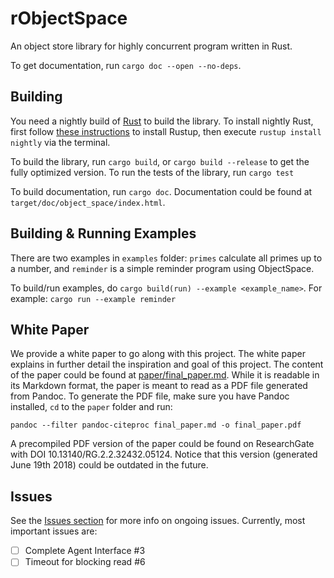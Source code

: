 # rObjectSpace

An object store library for highly concurrent program written in Rust.

To get documentation, run `cargo doc --open --no-deps`.

## Building

You need a nightly build of [Rust](https://www.rust-lang.org/) to build the library. To install nightly Rust, first follow [these instructions](https://www.rust-lang.org/en-US/install.html) to install Rustup, then execute `rustup install nightly` via the terminal.

To build the library, run `cargo build`, or `cargo build --release` to get the fully optimized version. To run the tests of the library, run `cargo test`

To build documentation, run `cargo doc`. Documentation could be found at `target/doc/object_space/index.html`.

## Building & Running Examples

There are two examples in `examples` folder: `primes` calculate all primes up to a number, and `reminder` is a simple reminder program using ObjectSpace.

To build/run examples, do `cargo build(run) --example <example_name>`. For example: `cargo run --example reminder`

## White Paper

We provide a white paper to go along with this project. The white paper explains in further detail the inspiration and goal of this project. The content of the paper could be found at [paper/final_paper.md](paper/final_paper.md). While it is readable in its Markdown format, the paper is meant to read as a PDF file generated from Pandoc. To generate the PDF file, make sure you have Pandoc installed, `cd` to the `paper` folder and run:

```
pandoc --filter pandoc-citeproc final_paper.md -o final_paper.pdf
```

A precompiled PDF version of the paper could be found on ResearchGate with DOI 10.13140/RG.2.2.32432.05124. Notice that this version (generated June 19th 2018) could be outdated in the future.

## Issues

See the [Issues section](https://github.com/tmt96/rObjectSpace/issues) for more info on ongoing issues. Currently, most important issues are:

* [ ] Complete Agent Interface #3
* [ ] Timeout for blocking read #6
